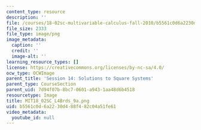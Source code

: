```yaml
---
content_type: resource
description: ''
file: /courses/18-02sc-multivariable-calculus-fall-2010/b5561c0d6a2230d488f482c04a51fe61_MIT18_02SC_L4Brds_9a.png
file_size: 2333
file_type: image/png
image_metadata:
  caption: ''
  credit: ''
  image-alt: ''
learning_resource_types: []
license: https://creativecommons.org/licenses/by-nc-sa/4.0/
ocw_type: OCWImage
parent_title: 'Session 14: Solutions to Square Systems'
parent_type: CourseSection
parent_uid: 7d94f07b-8bc7-0601-a943-1aa48d6b4518
resourcetype: Image
title: MIT18_02SC_L4Brds_9a.png
uid: b5561c0d-6a22-30d4-88f4-82c04a51fe61
video_metadata:
  youtube_id: null
---
```

